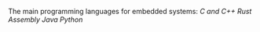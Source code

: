 The main programming languages for embedded systems:
                  *C and C++*
				  *Rust*
				  *Assembly*
				  *Java*
				  *Python*